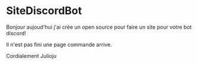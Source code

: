 # SiteDiscordBot
Bonjour aujoud'hui j'ai crée un open source pour faire un site pour votre bot discord!

Il n'est pas fini une page commande arrive.

Cordialement Julioju
